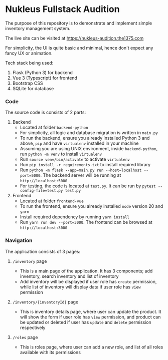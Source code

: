# Nukleus Fullstack Audition

The purpose of this repository is to demonstrate and implement simple inventory management system.

The live site can be visited at https://nukleus-audition.the1375.com

For simplicity, the UI is quite basic and minimal, hence don't expect any fancy UX or animation.

Tech stack being used:

1. Flask (Python 3) for backend
1. Vue 3 (Typescript) for frontend
1. Bootstrap CSS
1. SQLite for database

### Code
The source code is consists of 2 parts:

1. Backend
    - Located at folder `backend-python`
    - For simplicity, all logic and database migration is written in `main.py`
    - To run the backend, ensure you already installed Python 3 and above, `pip` and have `virtualenv` installed in your machine
    - Assuming you are using UNIX environment, inside `backend-python`, run `python -m venv` to install `virtualenv`
    - Run `source venv/bin/activate` to activate `virtualenv`
    - Run `pip install -r requirements.txt` to install required library
    - Run `python -m flask --app=main.py run --host=localhost --port=5000`. The backend server will be running at `http://localhost:5000`
    - For testing, the code is located at `test.py`. It can be run by `pytest --config-file=test.py test.py`
2. Frontend
    - Located at folder `frontend-vue`
    - To run the frontend, ensure you already installed `node` version 20 and `yarn`
    - Install required dependency by running `yarn install`
    - Run `yarn run dev --port=3000`. The frontend can be browsed at `http://localhost:3000`

### Navigation
The application consists of 3 pages:
1. `/inventory` page
    - This is a main page of the application. It has 3 components; add inventory, search inventory and list of inventory
    - Add inventory will be displayed if user role has `create` permission, while list of inventory will display data if user role has `view` permission

2. `/inventory/{inventoryId}` page
    - This is inventory details page, where user can update the product. It will show the form if user role has `view` permission, and product can be updated or deleted if user has `update` and `delete` permission respectively

3.  `/roles` page
    - This is roles page, where user can add a new role, and list of all roles available with its permissions